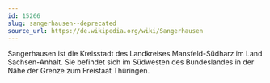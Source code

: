 ```yaml
---
id: 15266
slug: sangerhausen--deprecated
source_url: https://de.wikipedia.org/wiki/Sangerhausen
---
```


Sangerhausen ist die Kreisstadt des Landkreises Mansfeld-Südharz im Land Sachsen-Anhalt. Sie befindet sich im Südwesten des Bundeslandes in der Nähe der Grenze zum Freistaat Thüringen.
